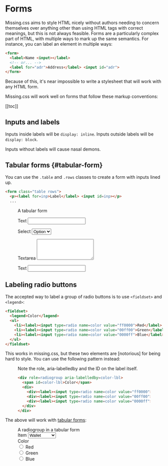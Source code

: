 
# Forms

Missing.css aims to style HTML nicely without authors needing to concern
themselves over anything other than using HTML tags with correct meanings, but
this is not always feasible. Forms are a particularly complex part of HTML,
with multiple ways to mark up the same semantics. For instance, you can label
an element in multiple ways:

  ~~~ html
  <form>
    <label>Name <input></label>
    <!-- or... -->
    <label for="adr">Address</label> <input id="adr">
  </form>
  ~~~

Because of this, it's near impossible to write a stylesheet that will work with
any HTML form.

Missing.css will work well on forms that follow these markup conventions:

[[toc]]


## Inputs and labels

Inputs inside labels will be `display: inline`. Inputs outside labels will be
`display: block`.

<aside>Inputs without labels will cause nasal demons.</aside>


## Tabular forms {#tabular-form}

You can use the `.table` and `.rows` classes to create a form with inputs lined up.

  ~~~ html
  <form class="table rows">
    <p><label for=inp>Label</label> <input id=inp></p>
    ...
  ~~~

<figure>
  <figcaption>A tabular form</figcaption>
  <form class="table rows">
    <p><label for=tf-text>Text</label> <input id=tf-text></p>
    <p><label for=tf-sel>Select</label> <select id=tf-sel><option>Option</select></p>
    <p><label for=tf-textarea>Textarea</label> <textarea id=tf-textarea rows=4></textarea></p>
    <p><label for=tf-text>Text</label> <input id=tf-text></p>
  </form>
</figure>


## Labeling radio buttons

The accepted way to label a group of radio buttons is to use `<fieldset>` and
`<legend>`:

  ~~~ html
  <fieldset>
    <legend>Color</legend>
    <ul>
      <li><label><input type=radio name=color value="ff0000">Red</label>
      <li><label><input type=radio name=color value="00ff00">Green</label>
      <li><label><input type=radio name=color value="0000ff">Blue</label>
    </ul>
  </fieldset>
  ~~~

This works in missing.css, but these two elements are [notorious] for being
hard to style. You can use the following pattern instead:

  <figure><figcaption>Note the role, aria-labelledby and the ID on the label itself.</figcaption>

  ~~~ html
  <div role=radiogroup aria-labelledby=color-lbl>
    <span id=color-lbl>Color</span>
    <div>
      <div><label><input type=radio name=color value="ff0000"> Red</label></div>
      <div><label><input type=radio name=color value="00ff00"> Green</label></div>
      <div><label><input type=radio name=color value="0000ff"> Blue</label></div>
    </div>
  </div>
  ~~~
  
  </figure>

The above will work with [tabular forms](#tabular-form):

<figure>
  <figcaption>A radiogroup in a tabular form</figcaption>
  <form class="table rows">
    <div>
      <label for="item">Item</label>
      <select>
        <option>Wallet
        <option>Skyscraper
        <option>Typewriter
      </select>
    </div>
    <div role=radiogroup aria-labelledby=color-lbl>
      <span id=color-lbl>Color</span>
      <div>
        <div><label><input type=radio name=color value="ff0000"> Red</label></div>
        <div><label><input type=radio name=color value="00ff00"> Green</label></div>
        <div><label><input type=radio name=color value="0000ff"> Blue</label></div>
      </div>
    </div>
  </form>
</figure>